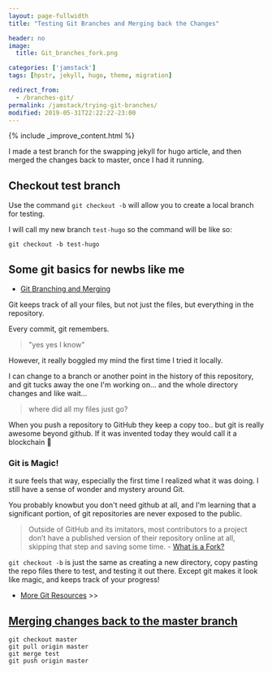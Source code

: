 ```yaml
---
layout: page-fullwidth
title: "Testing Git Branches and Merging back the Changes"

header: no
image:
  title: Git_branches_fork.png

categories: ['jamstack']
tags: [hpstr, jekyll, hugo, theme, migration]

redirect_from:
  - /branches-git/
permalink: /jamstack/trying-git-branches/
modified: 2019-05-31T22:22:22-23:00
---
```


{% include _improve_content.html %}


I made a test branch for the swapping jekyll for hugo article, and then merged the changes back to master, once I had it running.

## Checkout test branch

Use the command `git checkout -b` will allow you to create a local branch for testing.

I will call my new branch `test-hugo` so the command will be like so:

`git checkout -b test-hugo`

## Some git basics for newbs like me

* [Git Branching and Merging](https://git-scm.com/book/id/v2/Git-Branching-Basic-Branching-and-Merging)

Git keeps track of all your files, but not just the files, but everything in the repository. 

Every commit, git remembers.

> "yes yes I know"

However, it really boggled my mind the first time I tried it locally. 

I can change to a branch or another point in the history of this repository, and git tucks away the one I'm working on... and the whole directory changes and like wait... 

> where did all my files just go? 

When you push a repository to GitHub they keep a copy too.. but git is really awesome beyond github. If it was invented today they would call it a blockchain :rofl:

### Git is Magic!

it sure feels that way, especially the first time I realized what it was doing. I still have a sense of wonder and mystery around Git.

You probably knowbut you don't need github at all, and I'm learning that a significant portion, of git repositories are never exposed to the public. 

>Outside of GitHub and its imitators, most contributors to a project don’t have a published version of their repository online at all, skipping that step and saving some time. - [What is a Fork?](https://drewdevault.com/2019/05/24/What-is-a-fork.html)

`git checkout -b` is just the same as creating a new directory, copy pasting the repo files there to test, and testing it out there. Except git makes it look like magic, and keeps track of your progress!

* [More Git Resources](https://web-work.tools/jamstack/github-pages-starter-pack//#git) >>


## [Merging changes back to the master branch](https://stackoverflow.com/questions/5601931/what-is-the-best-and-safest-way-to-merge-a-git-branch-into-master)


```
git checkout master
git pull origin master
git merge test
git push origin master
```
